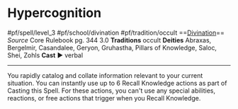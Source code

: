 # Hypercognition
#pf/spell/level_3 #pf/school/divination #pf/tradition/occult
==[Divination](../../../Traits/Divination.md)==
*Source* Core Rulebook pg. 344 3.0
**Traditions** occult
**Deities** Abraxas, Bergelmir, Casandalee, Geryon, Gruhastha, Pillars of Knowledge, Saloc, Shei, Zohls
**Cast** ► verbal

---
You rapidly catalog and collate information relevant to your current situation. You can instantly use up to 6 Recall Knowledge actions as part of Casting this Spell. For these actions, you can't use any special abilities, reactions, or free actions that trigger when you Recall Knowledge.